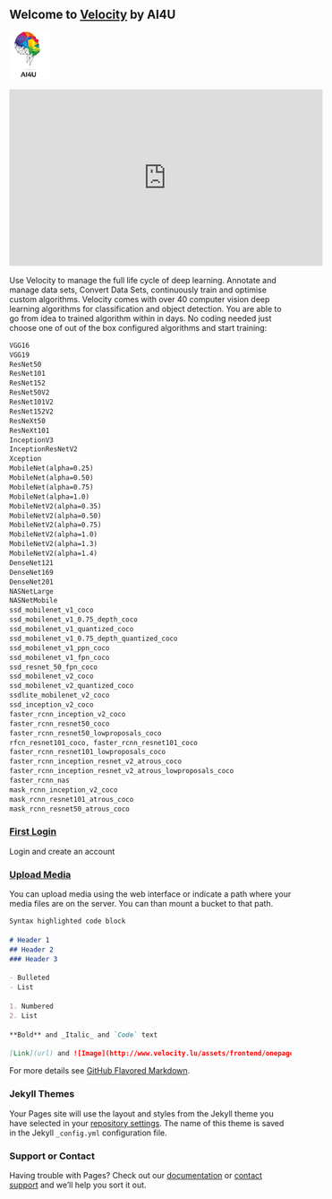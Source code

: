 ## Welcome to [Velocity](http://www.velocity.lu/) by AI4U

![Image](assets/ForWhiteBackgroundsm.png)



<iframe width="560" height="315" src="https://www.youtube.com/embed/hqdWCp-fFNY" frameborder="0" allow="accelerometer; autoplay; encrypted-media; gyroscope; picture-in-picture" allowfullscreen></iframe>

Use Velocity to manage the full life cycle of deep learning. Annotate and manage data sets, Convert Data Sets, continuously train and optimise custom algorithms. 
Velocity comes with over 40 computer vision deep learning algorithms for classification and object detection. You are able to go from idea to trained algorithm within in days. No coding needed just
choose one of out of the box configured algorithms and start training:
```markdown
VGG16
VGG19
ResNet50
ResNet101
ResNet152
ResNet50V2
ResNet101V2
ResNet152V2
ResNeXt50
ResNeXt101
InceptionV3
InceptionResNetV2
Xception
MobileNet(alpha=0.25)
MobileNet(alpha=0.50)
MobileNet(alpha=0.75)
MobileNet(alpha=1.0)
MobileNetV2(alpha=0.35)
MobileNetV2(alpha=0.50)
MobileNetV2(alpha=0.75)
MobileNetV2(alpha=1.0)
MobileNetV2(alpha=1.3)
MobileNetV2(alpha=1.4)
DenseNet121
DenseNet169
DenseNet201
NASNetLarge
NASNetMobile
ssd_mobilenet_v1_coco
ssd_mobilenet_v1_0.75_depth_coco
ssd_mobilenet_v1_quantized_coco
ssd_mobilenet_v1_0.75_depth_quantized_coco
ssd_mobilenet_v1_ppn_coco
ssd_mobilenet_v1_fpn_coco
ssd_resnet_50_fpn_coco
ssd_mobilenet_v2_coco
ssd_mobilenet_v2_quantized_coco
ssdlite_mobilenet_v2_coco
ssd_inception_v2_coco
faster_rcnn_inception_v2_coco
faster_rcnn_resnet50_coco
faster_rcnn_resnet50_lowproposals_coco
rfcn_resnet101_coco, faster_rcnn_resnet101_coco
faster_rcnn_resnet101_lowproposals_coco 
faster_rcnn_inception_resnet_v2_atrous_coco 
faster_rcnn_inception_resnet_v2_atrous_lowproposals_coco
faster_rcnn_nas
mask_rcnn_inception_v2_coco
mask_rcnn_resnet101_atrous_coco
mask_rcnn_resnet50_atrous_coco
```
### [First Login](FIRTSRUN.md) 
 
Login and create an account

### [Upload Media](FIRTSRUN.md) 
 
You can upload media using the web interface or indicate a path where your media files are on the server. 
You can than mount a bucket to that path.

```markdown
Syntax highlighted code block

# Header 1
## Header 2
### Header 3

- Bulleted
- List

1. Numbered
2. List

**Bold** and _Italic_ and `Code` text

[Link](url) and ![Image](http://www.velocity.lu/assets/frontend/onepage/img/logo/ForWhiteBackgroundsm.png)
```

For more details see [GitHub Flavored Markdown](https://guides.github.com/features/mastering-markdown/).

### Jekyll Themes

Your Pages site will use the layout and styles from the Jekyll theme you have selected in your [repository settings](https://github.com/ai4u-ai/velocity/settings). The name of this theme is saved in the Jekyll `_config.yml` configuration file.

### Support or Contact

Having trouble with Pages? Check out our [documentation](https://help.github.com/categories/github-pages-basics/) or [contact support](https://github.com/contact) and we’ll help you sort it out.
